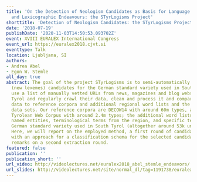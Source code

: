 ```yaml
---
title: 'On the Detection of Neologism Candidates as Basis for Language Observation
  and Lexicographic Endeavours: the STyrLogisms Project'
shorttitle: 'Detection of Neologism Candidates: the STyrLogisms Project'
date: '2018-07-19'
publishDate: '2020-11-03T14:50:53.093702Z'
event: XVIII EURALEX International Congress
event_url: https://euralex2018.cjvt.si
eventtype: Talk
location: Ljubljana, SI
authors:
- Andrea Abel
- Egon W. Stemle
all_day: true
abstract: The goal of the project STyrLogisms is to semi-automatically extract neologism
  (new lexemes) candidates for the German standard variety used in South Tyrol. We
  use a list of manually vetted URLs from news, magazines and blog websites of South
  Tyrol and regularly crawl their data, clean and process it and compare this new
  data to reference corpora and additional regional word lists and the formerly crawled
  data sets. Our reference corpora are DECOW14 with around 60m types, and the South
  Tyrolean Web Corpus with around 2.4m types; the additional word lists consist of
  named entities, terminological terms from the region, and specific terms of the
  German standard variety used in South Tyrol (altogether around 53k unique types).
  Here, we will report on the employed method, a first round of candidate extraction
  with an approach for a classification schema for the selected candidates, and some
  remarks on a second extraction round.
featured: false
publication: ''
publication_short: ''
url_video: http://videolectures.net/euralex2018_abel_stemle_endeavors/
url_slides: http://videolectures.net/site/normal_dl/tag=1191738/euralex2018_abel_stemle_endeavors_01.pdf
---
```


